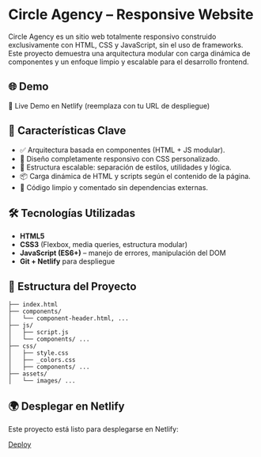 # Circle Agency – Responsive Website

Circle Agency es un sitio web totalmente responsivo construido exclusivamente con HTML, CSS y JavaScript, sin el uso de frameworks. Este proyecto demuestra una arquitectura modular con carga dinámica de componentes y un enfoque limpio y escalable para el desarrollo frontend.

## 🌐 Demo
🔗 Live Demo en Netlify (reemplaza con tu URL de despliegue)

## 🧩 Características Clave
- ✅ Arquitectura basada en componentes (HTML + JS modular).
- 🎯 Diseño completamente responsivo con CSS personalizado.
- 📁 Estructura escalable: separación de estilos, utilidades y lógica.
- 📦 Carga dinámica de HTML y scripts según el contenido de la página.
- 💬 Código limpio y comentado sin dependencias externas.

## 🛠️ Tecnologías Utilizadas
- **HTML5**
- **CSS3** (Flexbox, media queries, estructura modular)
- **JavaScript (ES6+)** – manejo de errores, manipulación del DOM
- **Git + Netlify** para despliegue

## 📁 Estructura del Proyecto
```
├── index.html
├── components/
│   └── component-header.html, ...
├── js/
│   ├── script.js
│   └── components/ ...
├── css/
│   ├── style.css
│   ├── _colors.css
│   ├── components/ ...
├── assets/
│   └── images/ ...
```

## 🌍 Desplegar en Netlify
Este proyecto está listo para desplegarse en Netlify:

[Deploy](https://creative-profiterole-7ee8f4.netlify.app/)
